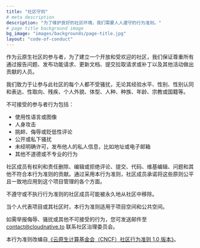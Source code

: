 ```yaml
---
title: "社区守则"
# meta description
description: "为了维护良好的社区环境，我们需要人人遵守的行为准则。"
# page title background image
bg_image: "images/backgrounds/page-title.jpg"
layout: "code-of-conduct"
---
```


作为云原生社区的参与者，为了建立一个开放和受欢迎的社区，我们保证尊重所有通过报告问题、发布功能请求、更新文档、提交拉取请求或补丁以及其他活动做出贡献的人员。

我们致力于让参与此社区的每个人都不受骚扰，无论其经验水平、性别、性别认同和表达、性取向、残疾、个人外貌、体型、人种、种族、年龄、宗教或国籍等。

不可接受的参与者行为包括：

- 使用性语言或图像
- 人身攻击
- 挑衅、侮辱或贬低性评论
- 公开或私下骚扰
- 未经明确许可，发布他人的私人信息，比如地址或电子邮箱
- 其他不道德或不专业的行为

社区成员有权利和责任删除、编辑或拒绝评论、提交、代码、维基编辑、问题和其他不符合本行为准则的贡献。通过采用本行为准则，社区成员承诺将这些原则公平且一致地应用到这个项目管理的各个方面。

不遵守或不执行行为准则的社区成员可能被永久地从社区中移除。

当个人代表项目或其社区时，本行为准则适用于项目空间和公共空间。

如需举报侮辱、骚扰或其他不可接受的行为，您可发送邮件至 [contact@cloudnative.to](mailto:contact@cloudnative.to) 联系社区治理委员会。

本行为准则改编自[《云原生计算基金会（CNCF）社区行为准则 1.0 版本》](https://github.com/cncf/foundation/blob/master/code-of-conduct-languages/zh.md)。
